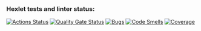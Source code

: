 ### Hexlet tests and linter status:
[![Actions Status](https://github.com/ant-kol/qa-auto-engineer-javascript-project-44/actions/workflows/hexlet-check.yml/badge.svg)](https://github.com/ant-kol/qa-auto-engineer-javascript-project-44/actions)
[![Quality Gate Status](https://sonarcloud.io/api/project_badges/measure?project=ant-kol_qa-auto-engineer-javascript-project-44&metric=alert_status)](https://sonarcloud.io/summary/new_code?id=ant-kol_qa-auto-engineer-javascript-project-44)
[![Bugs](https://sonarcloud.io/api/project_badges/measure?project=ant-kol_qa-auto-engineer-javascript-project-44&metric=bugs)](https://sonarcloud.io/summary/new_code?id=ant-kol_qa-auto-engineer-javascript-project-44)
[![Code Smells](https://sonarcloud.io/api/project_badges/measure?project=ant-kol_qa-auto-engineer-javascript-project-44&metric=code_smells)](https://sonarcloud.io/summary/new_code?id=ant-kol_qa-auto-engineer-javascript-project-44)
[![Coverage](https://sonarcloud.io/api/project_badges/measure?project=ant-kol_qa-auto-engineer-javascript-project-44&metric=coverage)](https://sonarcloud.io/summary/new_code?id=ant-kol_qa-auto-engineer-javascript-project-44)